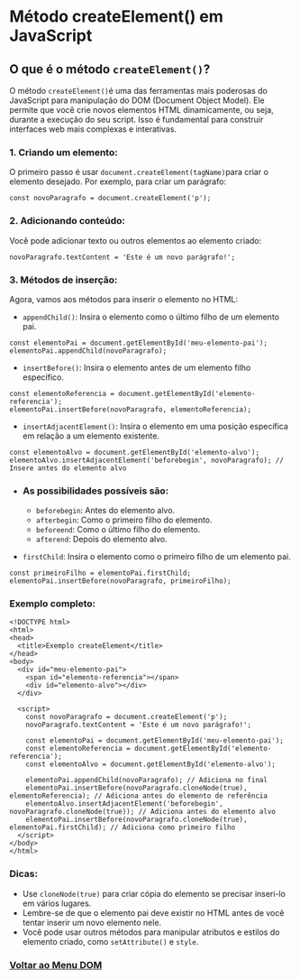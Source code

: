 # Método createElement() em JavaScript

## O que é o método `createElement()`?

O método `createElement()`é uma das ferramentas mais poderosas do JavaScript para manipulação do DOM (Document Object Model). Ele permite que você crie novos elementos HTML dinamicamente, ou seja, durante a execução do seu script. Isso é fundamental para construir interfaces web mais complexas e interativas.

### 1. Criando um elemento:

O primeiro passo é usar `document.createElement(tagName)`para criar o elemento desejado. Por exemplo, para criar um parágrafo:

```
const novoParagrafo = document.createElement('p');
```

### 2. Adicionando conteúdo:

Você pode adicionar texto ou outros elementos ao elemento criado:

```
novoParagrafo.textContent = 'Este é um novo parágrafo!';
```

### 3. Métodos de inserção:

Agora, vamos aos métodos para inserir o elemento no HTML:

- `appendChild()`: Insira o elemento como o último filho de um elemento pai.

```
const elementoPai = document.getElementById('meu-elemento-pai');
elementoPai.appendChild(novoParagrafo);
```

- `insertBefore()`: Insira o elemento antes de um elemento filho específico.

```
const elementoReferencia = document.getElementById('elemento-referencia');
elementoPai.insertBefore(novoParagrafo, elementoReferencia);
```

- `insertAdjacentElement()`: Insira o elemento em uma posição específica em relação a um elemento existente.

```
const elementoAlvo = document.getElementById('elemento-alvo');
elementoAlvo.insertAdjacentElement('beforebegin', novoParagrafo); // Insere antes do elemento alvo
```

- ### As possibilidades possíveis são:

  - `beforebegin`: Antes do elemento alvo.
  - `afterbegin`: Como o primeiro filho do elemento.
  - `beforeend`: Como o último filho do elemento.
  - `afterend`: Depois do elemento alvo.

- `firstChild`: Insira o elemento como o primeiro filho de um elemento pai.

```
const primeiroFilho = elementoPai.firstChild;
elementoPai.insertBefore(novoParagrafo, primeiroFilho);
```

### Exemplo completo:

```
<!DOCTYPE html>
<html>
<head>
  <title>Exemplo createElement</title>
</head>
<body>
  <div id="meu-elemento-pai">
    <span id="elemento-referencia"></span>
    <div id="elemento-alvo"></div>
  </div>

  <script>
    const novoParagrafo = document.createElement('p');
    novoParagrafo.textContent = 'Este é um novo parágrafo!';

    const elementoPai = document.getElementById('meu-elemento-pai');
    const elementoReferencia = document.getElementById('elemento-referencia');
    const elementoAlvo = document.getElementById('elemento-alvo');

    elementoPai.appendChild(novoParagrafo); // Adiciona no final
    elementoPai.insertBefore(novoParagrafo.cloneNode(true), elementoReferencia); // Adiciona antes do elemento de referência
    elementoAlvo.insertAdjacentElement('beforebegin', novoParagrafo.cloneNode(true)); // Adiciona antes do elemento alvo
    elementoPai.insertBefore(novoParagrafo.cloneNode(true), elementoPai.firstChild); // Adiciona como primeiro filho
  </script>
</body>
</html>
```

### Dicas:

- Use `cloneNode(true)` para criar cópia do elemento se precisar inseri-lo em vários lugares.
- Lembre-se de que o elemento pai deve existir no HTML antes de você tentar inserir um novo elemento nele.
- Você pode usar outros métodos para manipular atributos e estilos do elemento criado, como `setAttribute()` e `style`.

### [Voltar ao Menu DOM](./menu.md)
